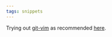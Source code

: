 ```yaml
---
tags: snippets
---
```


Trying out [git-vim](/wiki/git-vim) as recommended [here](http://vim.runpaint.org/extending/integrating-vim-with-git/).
